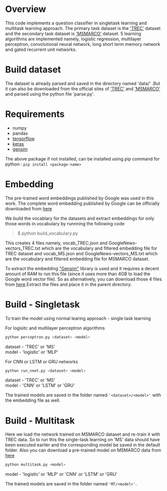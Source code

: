 # Overview
This code implements a question classifier in singletask learning and multitask learning approach. The primary task dataset is the ['TREC'](http://cogcomp.cs.illinois.edu/Data/QA/QC/) dataset and the secondary task dataset is ['MSMARCO'](http://www.msmarco.org/) dataset. 5 learning algorithms are implemented namely, logistic regression, multilayer perceptron, convolutional neural network, long short term memory network and gated recurrent unit networks.  

# Build dataset
The dataset is already parsed and saved in the directory named 'data/' .But it can also be downloaded from the official sites of ['TREC'](http://cogcomp.cs.illinois.edu/Data/QA/QC/) and ['MSMARCO'](http://www.msmarco.org/)
and parsed using the python file 'parse.py'.

# Requirements
- numpy
- pandas
- [tensorflow](https://www.tensorflow.org/)
- [keras](https://keras.io/)
- [gensim](https://radimrehurek.com/gensim/)

The above package if not installed, can be installed using pip command for python : `pip install <package-name>`

# Embedding
The pre-trained word embeddings published by Google was used in this work. The complete word embedding published by Google can be officially downloaded from [here](https://drive.google.com/file/d/0B7XkCwpI5KDYNlNUTTlSS21pQmM/edit?usp=sharing)

We build the vocablary for the datasets and extract embeddings for only those words in vocabulary by runnning the following code 

>$ python build_vocabulary.py

This creates 4 files namely, vocab_TREC.json and GoogleNews-vectors_TREC.txt which are the vocabulary and filtered embedding file for TREC dataset and  vocab_MS.json and GoogleNews-vectors_MS.txt which are the vocabulary and filtered embedding file for MSMARCO dataset.

To extract the embedding ["Gensim"](https://radimrehurek.com/gensim/) library is used and it requires a decent amount of RAM to run this file (since it uses more than 4GB to load the Google word vector file). So as alternatively, you can download those 4 files from [here](https://drive.google.com/open?id=0B11zdsTNhzfGcW9wdnNLRGUwNmc).Extract the files and place it in the parent directory.

# Build - Singletask
To train the model using normal learing approach - single task learning 

For logisitc and multilayer perceptron algorithms
```sh
python perceptron.py <dataset> <model> 
```
dataset - 'TREC' or 'MS'  
model - 'logistic' or 'MLP'  

For CNN or LSTM or GRU networks
```sh
python run_nnet.py <dataset> <model> 
```
dataset - 'TREC' or 'MS'  
model - 'CNN' or 'LSTM' or 'GRU'  

The trained models are saved in the folder named `'<dataset>/<model>'` with the embedding file as well. 

# Build - Multitask
Here we load the network trained on MSMARCO dataset and re-train it with TREC data. So to run this the single-task learning on 'MS' data should have been executed earlier and the corresponding model be saved in the default folder. Also you can download a pre-trained model on MSMARCO data from [here]()

```sh
python multitask.py <model> 
```
model - 'logistic' or 'MLP' or 'CNN' or 'LSTM' or 'GRU'

The trained models are saved in the folder named `'MT/<model>'`.

